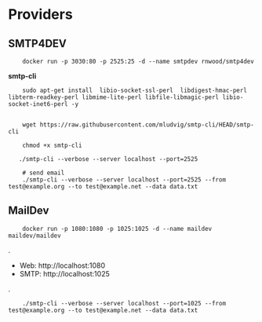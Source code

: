 

# Providers

## SMTP4DEV

        docker run -p 3030:80 -p 2525:25 -d --name smtpdev rnwood/smtp4dev


__smtp-cli__


        sudo apt-get install  libio-socket-ssl-perl  libdigest-hmac-perl  libterm-readkey-perl libmime-lite-perl libfile-libmagic-perl libio-socket-inet6-perl -y


        wget https://raw.githubusercontent.com/mludvig/smtp-cli/HEAD/smtp-cli

        chmod +x smtp-cli

       ./smtp-cli --verbose --server localhost --port=2525 

        # send email
        ./smtp-cli --verbose --server localhost --port=2525 --from test@example.org --to test@example.net --data data.txt




## MailDev


        docker run -p 1080:1080 -p 1025:1025 -d --name maildev maildev/maildev


.
- Web: http://localhost:1080
- SMTP: http://localhost:1025

.

        ./smtp-cli --verbose --server localhost --port=1025 --from test@example.org --to test@example.net --data data.txt

